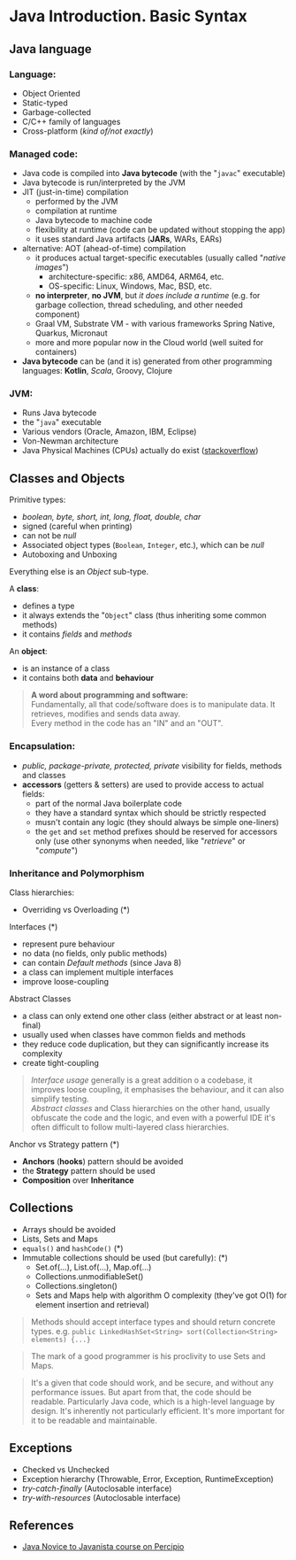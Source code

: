 Java Introduction. Basic Syntax
===

Java language
---
### Language:
  - Object Oriented
  - Static-typed
  - Garbage-collected
  - C/C++ family of languages
  - Cross-platform (_kind of/not exactly_)

### Managed code:
  - Java code is compiled into **Java bytecode** (with the "`javac`" executable)
  - Java bytecode is run/interpreted by the JVM
  - JIT (just-in-time) compilation
    * performed by the JVM
    * compilation at runtime
    * Java bytecode to machine code
    * flexibility at runtime (code can be updated without stopping the app)
    * it uses standard Java artifacts (**JARs**, WARs, EARs)
  - alternative: AOT (ahead-of-time) compilation
    * it produces actual target-specific executables (usually called "_native images_")
      + architecture-specific: x86, AMD64, ARM64, etc.
      + OS-specific: Linux, Windows, Mac, BSD, etc.
    * **no interpreter**, **no JVM**, but _it does include a runtime_ (e.g. for garbage collection, thread scheduling, and other needed component)
    * Graal VM, Substrate VM - with various frameworks Spring Native, Quarkus, Micronaut
    * more and more popular now in the Cloud world (well suited for containers)
  - **Java bytecode** can be (and it is) generated from other programming languages: **Kotlin**, _Scala_, Groovy, Clojure

### JVM:
  - Runs Java bytecode
  - the "`java`" executable
  - Various vendors (Oracle, Amazon, IBM, Eclipse)
  - Von-Newman architecture
  - Java Physical Machines (CPUs) actually do exist ([stackoverflow](https://stackoverflow.com/questions/4007579/what-about-java-physical-machine))

Classes and Objects
---
Primitive types:
  - _boolean, byte, short, int, long, float, double, char_
  - signed (careful when printing)
  - can not be _null_
  - Associated object types (`Boolean`, `Integer`, etc.), which can be _null_
  - Autoboxing and Unboxing

Everything else is an _Object_ sub-type.

A **class**:
  - defines a type
  - it always extends the "`Object`" class (thus inheriting some common methods)
  - it contains *fields* and *methods*

An **object**:
  - is an instance of a class
  - it contains both **data** and **behaviour**

> **A word about programming and software:** \
> Fundamentally, all that code/software does is to manipulate data. It retrieves, modifies and sends data away.\
> Every method in the code has an "IN" and an "OUT".


### Encapsulation:
  - _public, package-private, protected, private_ visibility for fields, methods and classes
  - **accessors** (getters & setters) are used to provide access to actual fields:
    * part of the normal Java boilerplate code
    * they have a standard syntax which should be strictly respected
    * musn't contain any logic (they should always be simple one-liners)
    * the `get` and `set` method prefixes should be reserved for accessors only (use other synonyms when needed, like
      "_retrieve_" or "_compute_")

### Inheritance and Polymorphism

Class hierarchies:
  - Overriding vs Overloading (*)

Interfaces (*)
  - represent pure behaviour
  - no data (no fields, only public methods)
  - can contain _Default methods_ (since Java 8)
  - a class can implement multiple interfaces
  - improve loose-coupling

Abstract Classes
  - a class can only extend one other class (either abstract or at least non-final)
  - usually used when classes have common fields and methods
  - they reduce code duplication, but they can significantly increase its complexity
  - create tight-coupling

> *Interface usage* generally is a great addition o a codebase, it improves loose coupling, it emphasises the behaviour,
> and it can also simplify testing.\
> *Abstract classes* and Class hierarchies on the other hand, usually obfuscate the code and the logic, and even with a
> powerful IDE it's often difficult to follow multi-layered class hierarchies.

Anchor vs Strategy pattern (*)
- **Anchors** (**hooks**) pattern should be avoided
- the **Strategy** pattern should be used
- **Composition** over **Inheritance**


Collections
---
* Arrays should be avoided
* Lists, Sets and Maps
* `equals()` and `hashCode()` (*)
* Immutable collections should be used (but carefully): (*)
  * Set.of(...), List.of(...), Map.of(...)
  * Collections.unmodifiableSet()
  * Collections.singleton()
  * Sets and Maps help with algorithm O complexity (they've got O(1) for element  insertion and retrieval)

> Methods should accept interface types and should return concrete types.
> e.g. `public LinkedHashSet<String> sort(Collection<String> elements) {...}`

> The mark of a good programmer is his proclivity to use Sets and Maps.

> It's a given that code should work, and be secure, and without any performance issues.
> But apart from that, the code should be readable. Particularly Java code, which is a high-level language by design.
> It's inherently not particularly efficient. It's more important for it to be readable and maintainable.

Exceptions
---
* Checked vs Unchecked
* Exception hierarchy (Throwable, Error, Exception, RuntimeException)
* _try-catch-finally_ (Autoclosable interface)
* _try-with-resources_ (Autoclosable interface)


References
---
* [Java Novice to Javanista course on Percipio](https://ness.percipio.com/journey/717919cf-1692-4bcd-b1ab-db5304aedcad)
